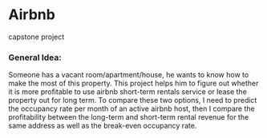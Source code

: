 # Airbnb
capstone project

### General Idea:

Someone has a vacant room/apartment/house, he wants to know how to make the most of this property. This project helps him to figure out whether it is more profitable to use airbnb short-term rentals service or lease the property out for long term. To compare these two options, I need to predict the occupancy rate per month of an active airbnb host, then I compare the profitability between the long-term and short-term rental revenue for the same address as well as the break-even occupancy rate.
